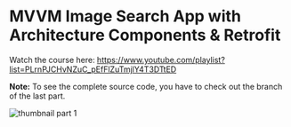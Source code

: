 # MVVM Image Search App with Architecture Components & Retrofit

Watch the course here: https://www.youtube.com/playlist?list=PLrnPJCHvNZuC_pEfFlZuTmjlY4T3DTtED

**Note:** To see the complete source code, you have to check out the branch of the last part.

![thumbnail part 1](https://user-images.githubusercontent.com/52977034/116893176-f6906d00-ac30-11eb-9aa2-24583e6ca4e9.png)
